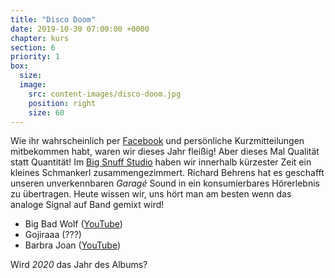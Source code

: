 ```yaml
---
title: "Disco Doom"
date: 2019-10-30 07:00:00 +0000
chapter: kurs
section: 6
priority: 1
box:
  size:
  image:
    src: content-images/disco-doom.jpg
    position: right
    size: 60
---
```

Wie ihr wahrscheinlich per [Facebook](https://www.facebook.com/deafflow) und persönliche Kurzmitteilungen mitbekommen habt, waren wir dieses Jahr fleißig!
Aber dieses Mal Qualität statt Quantität!
Im [Big Snuff Studio](https://www.bigsnuffstudio.com/) haben wir innerhalb kürzester Zeit ein kleines Schmankerl zusammengezimmert.
Richard Behrens hat es geschafft unseren unverkennbaren _Garagé_ Sound in ein konsumierbares Hörerlebnis zu übertragen.
Heute wissen wir, uns hört man am besten wenn das analoge Signal auf Band gemixt wird!

* Big Bad Wolf ([YouTube](https://www.youtube.com/watch?v=ET_fiMwics0))
* Gojiraaa (???)
* Barbra Joan ([YouTube](https://www.youtube.com/watch?v=xgEBHVtst3o))

Wird *2020* das Jahr des Albums?
